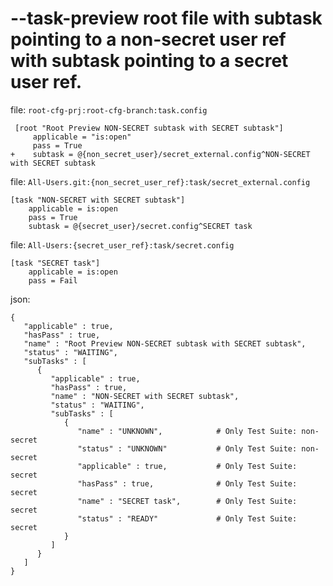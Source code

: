 # --task-preview root file with subtask pointing to a non-secret user ref with subtask pointing to a secret user ref.

file: `root-cfg-prj:root-cfg-branch:task.config`
```
 [root "Root Preview NON-SECRET subtask with SECRET subtask"]
     applicable = "is:open"
     pass = True
+    subtask = @{non_secret_user}/secret_external.config^NON-SECRET with SECRET subtask
```

file: `All-Users.git:{non_secret_user_ref}:task/secret_external.config`
```
[task "NON-SECRET with SECRET subtask"]
    applicable = is:open
    pass = True
    subtask = @{secret_user}/secret.config^SECRET task
```

file: `All-Users:{secret_user_ref}:task/secret.config`
```
[task "SECRET task"]
    applicable = is:open
    pass = Fail
```

json:
```
{
   "applicable" : true,
   "hasPass" : true,
   "name" : "Root Preview NON-SECRET subtask with SECRET subtask",
   "status" : "WAITING",
   "subTasks" : [
      {
         "applicable" : true,
         "hasPass" : true,
         "name" : "NON-SECRET with SECRET subtask",
         "status" : "WAITING",
         "subTasks" : [
            {
               "name" : "UNKNOWN",            # Only Test Suite: non-secret
               "status" : "UNKNOWN"           # Only Test Suite: non-secret
               "applicable" : true,           # Only Test Suite: secret
               "hasPass" : true,              # Only Test Suite: secret
               "name" : "SECRET task",        # Only Test Suite: secret
               "status" : "READY"             # Only Test Suite: secret
            }
         ]
      }
   ]
}
```
